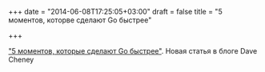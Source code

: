 +++
date = "2014-06-08T17:25:05+03:00"
draft = false
title = "5 моментов, которве сделают Go быстрее"

+++

<p><a href="http://dave.cheney.net/2014/06/07/five-things-that-make-go-fast">&quot;5 моментов, которые сделают&nbsp;Go быстрее&quot;</a>. Новая статья в блоге&nbsp;Dave Cheney</p>

